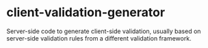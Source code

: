 client-validation-generator
=======================

Server-side code to generate client-side validation, usually based on server-side validation rules from a different validation framework.
